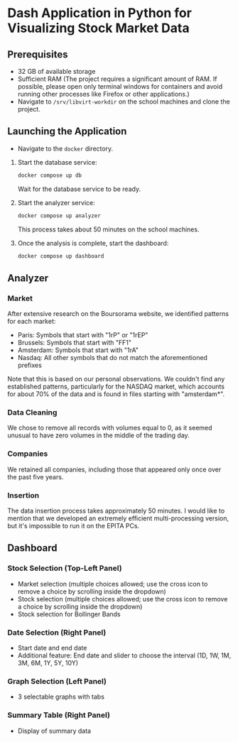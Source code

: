 # Dash Application in Python for Visualizing Stock Market Data

## Prerequisites

- 32 GB of available storage
- Sufficient RAM (The project requires a significant amount of RAM. If possible, please open only terminal windows for containers and avoid running other processes like Firefox or other applications.)
- Navigate to `/srv/libvirt-workdir` on the school machines and clone the project.

## Launching the Application

- Navigate to the `docker` directory.
1. Start the database service:
   
   ```sh
   docker compose up db
   ```
   Wait for the database service to be ready.

2. Start the analyzer service:
   
   ```sh
   docker compose up analyzer
   ```
   This process takes about 50 minutes on the school machines.

3. Once the analysis is complete, start the dashboard:

   ```sh
   docker compose up dashboard
   ```

## Analyzer

### Market 
After extensive research on the Boursorama website, we identified patterns for each market:
 - Paris: Symbols that start with "1rP" or "1rEP"
 - Brussels: Symbols that start with "FF1"
 - Amsterdam: Symbols that start with "1rA"
 - Nasdaq: All other symbols that do not match the aforementioned prefixes

Note that this is based on our personal observations. We couldn't find any established patterns, particularly for the NASDAQ market, which accounts for about 70% of the data and is found in files starting with "amsterdam*".

### Data Cleaning

We chose to remove all records with volumes equal to 0, as it seemed unusual to have zero volumes in the middle of the trading day.

### Companies

We retained all companies, including those that appeared only once over the past five years.

### Insertion

The data insertion process takes approximately 50 minutes. I would like to mention that we developed an extremely efficient multi-processing version, but it's impossible to run it on the EPITA PCs.

## Dashboard

### Stock Selection (Top-Left Panel)

- Market selection (multiple choices allowed; use the cross icon to remove a choice by scrolling inside the dropdown)
- Stock selection (multiple choices allowed; use the cross icon to remove a choice by scrolling inside the dropdown)
- Stock selection for Bollinger Bands

### Date Selection (Right Panel)

- Start date and end date
- Additional feature: End date and slider to choose the interval (1D, 1W, 1M, 3M, 6M, 1Y, 5Y, 10Y)

### Graph Selection (Left Panel)

- 3 selectable graphs with tabs

### Summary Table (Right Panel)

- Display of summary data
